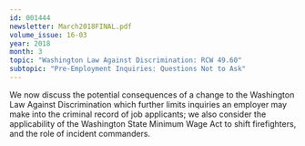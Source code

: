 ```yaml
---
id: 001444
newsletter: March2018FINAL.pdf
volume_issue: 16-03
year: 2018
month: 3
topic: "Washington Law Against Discrimination: RCW 49.60"
subtopic: "Pre-Employment Inquiries: Questions Not to Ask"
---
```


We now discuss the potential consequences of a change to the Washington Law Against Discrimination which further limits inquiries an employer may make into the criminal record of job applicants; we also consider the applicability of the Washington State Minimum Wage Act to shift firefighters, and the role of incident commanders.